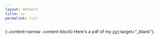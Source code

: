 ```yaml
---
layout: default
title: cv
permalink: /cv/
---
```


{:.content-narrow .content-block}
Here's a pdf of my [cv](https://lailacj.github.io/pdfs/lcj_cv.pdf){:target="_blank"}.
